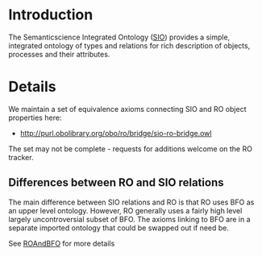 # Introduction #

The Semanticscience Integrated Ontology ([SIO](http://code.google.com/p/semanticscience/wiki/SIO)) provides a simple, integrated ontology of types and relations for rich description of objects, processes and their attributes.

# Details #

We maintain a set of equivalence axioms connecting SIO and RO object properties here:

  * http://purl.obolibrary.org/obo/ro/bridge/sio-ro-bridge.owl

The set may not be complete - requests for additions welcome on the RO tracker.

## Differences between RO and SIO relations ##

The main difference between SIO relations and RO is that RO uses BFO as an upper level ontology. However, RO generally uses a fairly high level largely uncontroversial subset of BFO. The axioms linking to BFO are in a separate imported ontology that could be swapped out if need be.

See [ROAndBFO](ROAndBFO.md) for more details